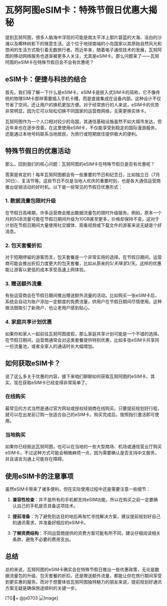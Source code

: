 # 瓦努阿图eSIM卡：特殊节假日优惠大揭秘

提到瓦努阿图，很多人脑海中浮现的可能是南太平洋上那片碧蓝的大海、洁白的沙滩以及椰林树影下的惬意生活。这个位于地球南端的小岛国家以其原始自然风光和悠闲的生活方式吸引着无数旅行者。而近年来，随着电子通信技术的发展，瓦努阿图的移动网络服务也逐渐被更多人关注，尤其是eSIM卡。那么问题来了——瓦努阿图的eSIM卡在特殊节假日会不会有优惠呢？

## eSIM卡：便捷与科技的结合

首先，我们得了解一下什么是eSIM卡。eSIM卡是嵌入式SIM卡的简称，它不像传统的物理SIM卡那样需要插入手机卡槽，而是直接集成在设备内部。这种设计不仅节省了空间，还让用户的换机更加方便。对于经常旅行的人来说，eSIM卡的优势非常明显，因为它可以轻松切换不同国家的运营商网络，无需更换实体卡。

瓦努阿图作为一个人口相对较少的岛国，其通信基础设施虽然不如大城市发达，但近年来也在逐步改善。在这里使用eSIM卡，不仅能享受到稳定的国际漫游服务，还能通过本地号码联系当地居民，为旅行或短期居住提供极大的便利。

## 特殊节假日的优惠活动

那么，回到我们的核心问题：瓦努阿图的eSIM卡在特殊节假日是否有优惠呢？

答案是肯定的！每年瓦努阿图都会有一些重要的节日和纪念日，比如独立日（7月30日）、复活节等。这些节日不仅是当地人欢庆的重要时刻，也是各大通信运营商推出促销活动的好时机。以下是一些常见的节假日优惠形式：

### 1. 数据流量包限时升级

在节假日高峰期，许多运营商会推出数据流量包的限时升级服务。例如，原本一个月的5GB流量可能在节假日期间升级为10GB甚至更多，价格却保持不变。这对于计划在节假日期间大量使用社交媒体、观看视频或下载文件的游客来说无疑是个好消息。

### 2. 包天套餐折扣

对于短期停留的游客而言，包天套餐是一个非常实用的选择。在节假日期间，运营商可能会推出折扣力度更大的包天套餐，比如从原来的$5/天降至$3/天。这样的优惠能让游客以更低的成本享受高速上网体验。

### 3. 赠送额外流量

有些运营商会在节假日期间推出赠送额外流量的活动。比如购买一张eSIM卡后，系统会自动为账户添加一定额度的免费流量，供用户在节假日期间尽情使用。这种做法既吸引了新用户，也让老用户感到贴心。

### 4. 家庭共享计划优惠

如果你和家人一起前往瓦努阿图度假，那么家庭共享计划可能是一个不错的选择。在节假日期间，运营商通常会对这类套餐提供特别优惠，比如多张eSIM卡共享同一份流量池，或者全家人的通话时长大幅增加。

## 如何获取eSIM卡？

说了这么多关于优惠的内容，接下来咱们聊聊如何获取瓦努阿图的eSIM卡。其实，现在获取eSIM卡已经变得非常简单了。

### 在线购买

最常见的方式当然是通过官方网站或授权经销商在线购买。只要提前规划好行程，就可以在出发前订购一张适合自己的eSIM卡。购买完成后，按照指引激活即可使用。

### 当地购买

如果你已经抵达瓦努阿图，也可以在当地的一些大型商场、机场或通信营业厅购买eSIM卡。不过这种方式可能会稍微麻烦一点，因为需要确认是否支持中文服务，并且语言沟通上可能存在障碍。

## 使用eSIM卡的注意事项

虽然eSIM卡带来了诸多便利，但在实际使用过程中还是需要注意一些细节：

1. **兼容性检查**：并不是所有的手机都支持eSIM功能，所以在购买之前一定要确认自己的手机是否具备这项技术。
   
2. **提前准备**：为了避免到达目的地后再匆忙寻找解决方案，建议提前规划好自己的通讯需求，并准备好相应的eSIM卡。

3. **了解资费结构**：不同运营商提供的资费方案可能有所不同，建议仔细阅读相关条款，避免不必要的费用支出。

## 总结

总的来说，瓦努阿图的eSIM卡确实会在特殊节假日推出一些优惠政策，无论是数据流量包的升级、包天套餐的折扣，还是赠送额外流量，都能让你在旅行期间享受到更实惠的服务。而对于想要体验瓦努阿图独特魅力的朋友来说，提前规划好通讯方案无疑是确保旅途顺利的关键一步。

[TG💪+ @jx0703 ![Image](https://github.com/user-attachments/assets/dbca1d08-cadb-493c-b0ec-ad6f7a83f270)]